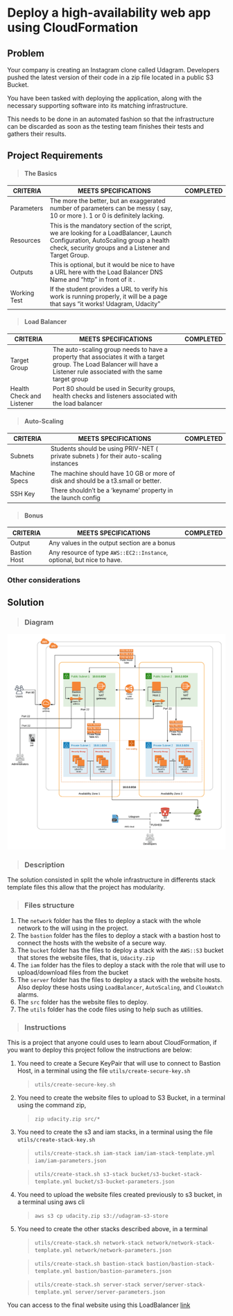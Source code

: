# Deploy a high-availability web app using CloudFormation
## Problem

Your company is creating an Instagram clone called Udagram. Developers pushed the latest version of their code in a zip file located in a public S3 Bucket.

You have been tasked with deploying the application, along with the necessary supporting software into its matching infrastructure.

This needs to be done in an automated fashion so that the infrastructure can be discarded as soon as the testing team finishes their tests and gathers their results.

## Project Requirements

> #### The Basics

|CRITERIA|MEETS SPECIFICATIONS|COMPLETED|
|---|---|---|
|Parameters| The more the better, but an exaggerated number of parameters can be messy ( say, 10 or more ). 1 or 0 is definitely lacking.|
|Resources|This is the mandatory section of the script, we are looking for a LoadBalancer, Launch Configuration, AutoScaling group a health check, security groups and a Listener and Target Group.||
|Outputs|This is optional, but it would be nice to have a URL here with the Load Balancer DNS Name and “http” in front of it .||
|Working Test|If the student provides a URL to verify his work is running properly, it will be a page that says “it works! Udagram, Udacity”||

> #### Load Balancer

|CRITERIA|MEETS SPECIFICATIONS|COMPLETED|
|---|---|---|
|Target Group|The auto-scaling group needs to have a property that associates it with a target group. The Load Balancer will have a Listener rule associated with the same target group||
|Health Check and Listener|Port 80 should be used in Security groups, health checks and listeners associated with the load balancer||

> #### Auto-Scaling

|CRITERIA|MEETS SPECIFICATIONS|COMPLETED|
|---|---|---|
|Subnets|Students should be using PRIV-NET ( private subnets ) for their auto-scaling instances||
|Machine Specs|The machine should have 10 GB or more of disk and should be a t3.small or better.||
|SSH Key|There shouldn’t be a ‘keyname’ property in the launch config||

> #### Bonus

|CRITERIA|MEETS SPECIFICATIONS|COMPLETED|
|---|---|---|
|Output|Any values in the output section are a bonus||
|Bastion Host|Any resource of type `AWS::EC2::Instance`, optional, but nice to have.|

### Other considerations


## Solution

> ### Diagram

![Diagram](/docs/Project_2_Udacity_CDE_nanodegree.png)

> ### Description

The solution consisted in split the whole infrastructure in differents stack template files this allow that the project has modularity.

> ### Files structure
1. The `network` folder has the files to deploy a stack with the whole network to the will using in the project.
2. The `bastion` folder has the files to deploy a stack with a bastion host to connect the hosts with the website of a secure way.
3. The `bucket` folder has the files to deploy a stack with the `AWS::S3` bucket that stores the website files, that is, `Udacity.zip`
4. The `iam` folder has the files to deploy a stack with the role that will use to upload/download files from the bucket
5. The `server` folder has the files to deploy a stack with the website hosts. Also deploy these hosts using `LoadBalancer`, `AutoScaling`, and `ClouWatch` alarms.
6. The `src` folder has the website files to deploy.
7. The `utils` folder has the code files using to help such as utilities.

> ### Instructions

This is a project that anyone could uses to learn about CloudFormation, if you want to deploy this project follow the instructions are below:

1. You need to create a Secure KeyPair that will use to connect to Bastion Host, in a terminal using the file `utils/create-secure-key.sh`
    > `utils/create-secure-key.sh`

2. You need to create the website files to upload to S3 Bucket, in a terminal using the command zip, 
    > `zip udacity.zip src/*`

3. You need to create the s3 and iam stacks, in a terminal using the file `utils/create-stack-key.sh` 
    > `utils/create-stack.sh iam-stack iam/iam-stack-template.yml iam/iam-parameters.json`
    
    > `utils/create-stack.sh s3-stack bucket/s3-bucket-stack-template.yml bucket/s3-bucket-parameters.json`

4. You need to upload the website files created previously to s3 bucket, in a terminal using aws cli
    > `aws s3 cp udacity.zip s3://udagram-s3-store`

5. You need to create the other stacks described above, in a terminal

    > `utils/create-stack.sh network-stack network/network-stack-template.yml network/network-parameters.json`
    
    > `utils/create-stack.sh bastion-stack bastion/bastion-stack-template.yml bastion/bastion-parameters.json`

    > `utils/create-stack.sh server-stack server/server-stack-template.yml server/server-parameters.json`

You can access to the final website using this LoadBalancer [link](http://serve-WebAp-1XZJSYM9JEABE-1266606802.us-west-2.elb.amazonaws.com)
